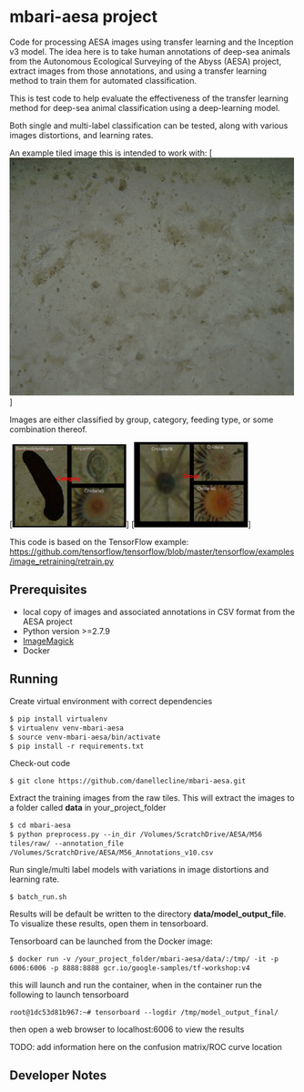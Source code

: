 # mbari-aesa project

Code for processing AESA images using transfer learning and the Inception v3 model.
The idea here is to take human annotations of deep-sea animals from the
Autonomous Ecological Surveying of the Abyss (AESA) project, extract images from those
annotations, and using a transfer learning method to train them for automated classification.

This is test code to help evaluate the effectiveness of the transfer learning method for
deep-sea animal classification using a deep-learning model.

Both single and multi-label classification can be tested, along with various images
distortions, and learning rates.

An example tiled image this is intended to work with:
[![ Image link ](https://github.com/danellecline/mbari-aesa/raw/master/img/M56_10441297_12987348573247_resized.jpg)]

Images are either classified by group, category, feeding type, or some combination thereof.

[![ Image link ](https://github.com/danellecline/mbari-aesa/raw/master/img/category_resized.jpg)]
[![ Image link ](https://github.com/danellecline/mbari-aesa/raw/master/img/group_resized.jpg)]

This code is based on the TensorFlow example:
https://github.com/tensorflow/tensorflow/blob/master/tensorflow/examples/image_retraining/retrain.py

## Prerequisites

- local copy of images and associated annotations in CSV format from the AESA project
- Python version >=2.7.9
- [ImageMagick](http://www.imagemagick.org/)
- Docker

## Running

Create virtual environment with correct dependencies

    $ pip install virtualenv
    $ virtualenv venv-mbari-aesa
    $ source venv-mbari-aesa/bin/activate
    $ pip install -r requirements.txt

Check-out code

    $ git clone https://github.com/danellecline/mbari-aesa.git

Extract the training images from the raw tiles. This will extract the images to a folder called **data** in your_project_folder

    $ cd mbari-aesa
    $ python preprocess.py --in_dir /Volumes/ScratchDrive/AESA/M56 tiles/raw/ --annotation_file /Volumes/ScratchDrive/AESA/M56_Annotations_v10.csv
    
Run single/multi label models with variations in image distortions and learning rate.

    $ batch_run.sh

Results will be default be written to the directory **data/model_output_file**. To visualize these results, open them in tensorboard.

Tensorboard can be launched from the Docker image:

    $ docker run -v /your_project_folder/mbari-aesa/data/:/tmp/ -it -p 6006:6006 -p 8888:8888 gcr.io/google-samples/tf-workshop:v4

this will launch and run the container, when in the container run the following to launch tensorboard

    root@1dc53d81b967:~# tensorboard --logdir /tmp/model_output_final/

then open a web browser to localhost:6006 to view the results

TODO: add information here on the confusion matrix/ROC curve location


## Developer Notes

